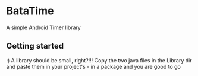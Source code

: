# BataTime
A simple Android Timer library

## Getting started
:) A library should be small, right?!!! 
Copy the two java files in the Library dir and paste them in your project's - in a package and you are good to go
